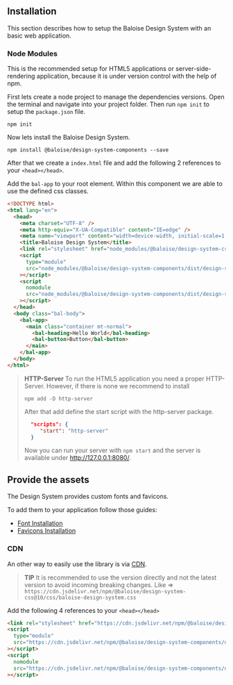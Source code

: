 ## Installation

This section describes how to setup the Baloise Design System with an basic web application.

### Node Modules

This is the recommended setup for HTML5 applications or server-side-rendering application, because it is under version control with the help of npm.

First lets create a node project to manage the dependencies versions. Open the terminal and navigate into your project folder. Then run `npm init` to setup the `package.json` file.

```
npm init
```

Now lets install the Baloise Design System.

```
npm install @baloise/design-system-components --save
```

After that we create a `index.html` file and add the following 2 references to your `<head></head>`.

Add the `bal-app` to your root element. Within this component we are able to use the defined css classes.

```html
<!DOCTYPE html>
<html lang="en">
  <head>
    <meta charset="UTF-8" />
    <meta http-equiv="X-UA-Compatible" content="IE=edge" />
    <meta name="viewport" content="width=device-width, initial-scale=1.0" />
    <title>Baloise Design System</title>
    <link rel="stylesheet" href="node_modules/@baloise/design-system-css/css/baloise-design-system.css" />
    <script
      type="module"
      src="node_modules/@baloise/design-system-components/dist/design-system-components/design-system-components.esm.js"
    ></script>
    <script
      nomodule
      src="node_modules/@baloise/design-system-components/dist/design-system-components/design-system-components.js"
    ></script>
  </head>
  <body class="bal-body">
    <bal-app>
      <main class="container mt-normal">
        <bal-heading>Hello World</bal-heading>
        <bal-button>Button</bal-button>
      </main>
    </bal-app>
  </body>
</html>
```

> **HTTP-Server**
> To run the HTML5 application you need a proper HTTP-Server. However, if there is none we recommend to install
>
> ```
> npm add -D http-server
> ```
>
> After that add define the start script with the http-server package.
>
> ```json
>   "scripts": {
>      "start": "http-server"
>   }
> ```
>
> Now you can run your server with `npm start` and the server is available under http://127.0.0.1:8080/.

## Provide the assets

The Design System provides custom fonts and favicons.

To add them to your application follow those guides:

- [Font Installation](?path=/docs/foundation-typography-development--heading-and-display#installation)
- [Favicons Installation](?path=/docs/foundation-brand-assets-development--logo#favicons)

### CDN

An other way to easily use the library is via [CDN](https://www.jsdelivr.com/).

> **TIP**
> It is recommended to use the version directly and not the latest version to avoid incoming breaking changes.
> Like => `https://cdn.jsdelivr.net/npm/@baloise/design-system-css@10/css/baloise-design-system.css`

Add the following 4 references to your `<head></head>`

```html
<link rel="stylesheet" href="https://cdn.jsdelivr.net/npm/@baloise/design-system-css/css/baloise-design-system.css" />
<script
  type="module"
  src="https://cdn.jsdelivr.net/npm/@baloise/design-system-components/dist/design-system-components/design-system-components.esm.js"
></script>
<script
  nomodule
  src="https://cdn.jsdelivr.net/npm/@baloise/design-system-components/dist/design-system-components/design-system-components.js"
></script>
```
